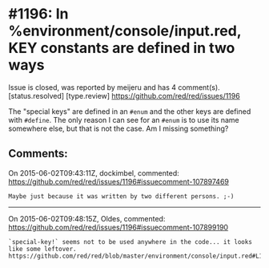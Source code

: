 
#1196: In %environment/console/input.red, KEY constants are defined in two ways
================================================================================
Issue is closed, was reported by meijeru and has 4 comment(s).
[status.resolved] [type.review]
<https://github.com/red/red/issues/1196>

The "special keys" are defined in an `#enum` and the other keys are defined with `#define`. The only reason I can see for an `#enum` is to use its name somewhere else, but that is not the case. Am I missing something?



Comments:
--------------------------------------------------------------------------------

On 2015-06-02T09:43:11Z, dockimbel, commented:
<https://github.com/red/red/issues/1196#issuecomment-107897469>

    Maybe just because it was written by two different persons. ;-)

--------------------------------------------------------------------------------

On 2015-06-02T09:48:15Z, Oldes, commented:
<https://github.com/red/red/issues/1196#issuecomment-107899190>

    `special-key!` seems not to be used anywhere in the code... it looks like some leftover.
    https://github.com/red/red/blob/master/environment/console/input.red#L117

